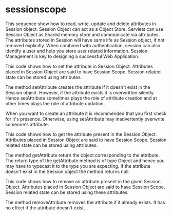 # sessionscope
This sequence show how to read, write, update and delete attributes in Session object. Session Object can act as a Object Store. Servlets can use Session Object as Shared memory store and communicate via attributes. The attributes stored in Session will have same life as Session object, if not removed explicitly.   When combined with authentication, session can also identify a user and help you store user related information. Session Management is key to designing a successful Web Application. 


This code shows how to set the attribute in Session Object. Attributes placed in Session Object are said to have Session Scope. Session related state can be stored using attributes.

The method setAttribute creates the attribute if it doesn't exist in the Session object. However, if the attribute exists it is overwritten silently. Hence setAttribute sometimes plays the role of attribute creation and at other times plays the role of attribute updation.

When you want to create an attribute it is recommended that you first check for it's presence. Otherwise, using setAttribute may inadvertently overwrite someone's attribute.




This code shows how to get the attribute present in the Session Object. Attributes placed in Session Object are said to have Session Scope. Session related state can be stored using attributes.

The method getAttribute return the object corresponding to the attribute. The return type of the getAttribute method is of type Object and hence you may have to typecast it to the type you are expecting. If the attribute doesn't exist in the Session object the method returns null.


This code shows how to remove an attribute present in the given Session Object. Attributes placed in Session Object are said to have Session Scope. Session related state can be stored using these attributes.

The method removeAttribute removes the attribute if it already exists. It has no effect if the attribute doesn't exist.
